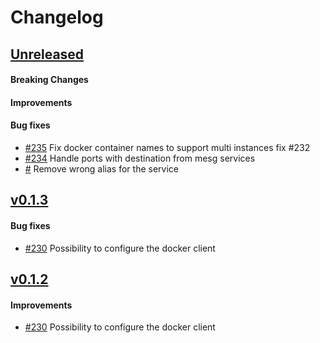 # Changelog

## [Unreleased](https://github.com/mesg-foundation/js-sdk/releases/tag/%40mesg%runner%40X.X.X)

#### Breaking Changes
#### Improvements
#### Bug fixes

- [#235](https://github.com/mesg-foundation/js-sdk/pull/235) Fix docker container names to support multi instances fix #232
- [#234](https://github.com/mesg-foundation/js-sdk/pull/234) Handle ports with destination from mesg services
- [#](https://github.com/mesg-foundation/js-sdk/pull/) Remove wrong alias for the service

## [v0.1.3](https://github.com/mesg-foundation/js-sdk/releases/tag/%40mesg%runner%400.1.3)

#### Bug fixes

- [#230](https://github.com/mesg-foundation/js-sdk/pull/230) Possibility to configure the docker client

## [v0.1.2](https://github.com/mesg-foundation/js-sdk/releases/tag/%40mesg%runner%400.1.2)

#### Improvements

- [#230](https://github.com/mesg-foundation/js-sdk/pull/230) Possibility to configure the docker client
